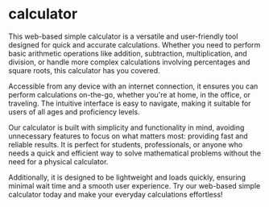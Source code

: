 # calculator
This web-based simple calculator is a versatile and user-friendly tool designed for quick and accurate calculations. Whether you need to perform basic arithmetic operations like addition, subtraction, multiplication, and division, or handle more complex calculations involving percentages and square roots, this calculator has you covered. 

Accessible from any device with an internet connection, it ensures you can perform calculations on-the-go, whether you're at home, in the office, or traveling. The intuitive interface is easy to navigate, making it suitable for users of all ages and proficiency levels. 

Our calculator is built with simplicity and functionality in mind, avoiding unnecessary features to focus on what matters most: providing fast and reliable results. It is perfect for students, professionals, or anyone who needs a quick and efficient way to solve mathematical problems without the need for a physical calculator. 

Additionally, it is designed to be lightweight and loads quickly, ensuring minimal wait time and a smooth user experience. Try our web-based simple calculator today and make your everyday calculations effortless!

